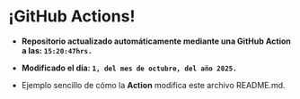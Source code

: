 # ¡GitHub Actions!
* **Repositorio actualizado automáticamente mediante una GitHub Action a las: `15:20:47hrs.`**
* **Modificado el día: `1, del mes de octubre, del año 2025.`**

* Ejemplo sencillo de cómo la **Action** modifica este archivo README.md.
